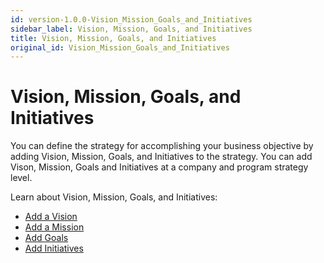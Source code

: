 ```yaml
---
id: version-1.0.0-Vision_Mission_Goals_and_Initiatives
sidebar_label: Vision, Mission, Goals, and Initiatives
title: Vision, Mission, Goals, and Initiatives
original_id: Vision_Mission_Goals_and_Initiatives
---
```


# Vision, Mission, Goals, and Initiatives

You can define the strategy for accomplishing your business objective by
adding Vision, Mission, Goals, and Initiatives to the strategy. You can
add Vison, Mission, Goals and Initiatives at a company and program
strategy level.

Learn about Vision, Mission, Goals, and Initiatives:

  - [Add a Vision](Add_a_Vision.md)
  - [Add a Mission](add-a-mission.md)
  - [Add Goals](Add_Goals.md)
  - [Add Initiatives](Add_Initiatives.md)
